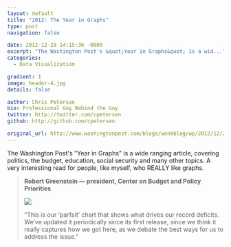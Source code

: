 ```yaml
---
layout: default
title: "2012: The Year in Graphs"
type: post
navigation: false

date: 2012-12-28 14:15:36 -0800
excerpt: "The Washington Post's &quot;Year in Graphs&quot; is a wid..."
categories:
  - Data Visualization

gradient: 1
image: header-4.jpg
details: false

author: Chris Petersen
bio: Professional Guy Behind the Guy
twitter: http://twitter.com/cpetersen
github: http://github.com/cpetersen

original_url: http://www.washingtonpost.com/blogs/wonkblog/wp/2012/12/27/2012-the-year-in-graphs/
---
```



The Washington Post's "Year in Graphs" is a wide ranging article, covering politics, the budget, education, social security and many other topics. A very interesting read for people, like myself, who REALLY like graphs.

 > 
 > 
 >  __Robert Greenstein — president, Center on Budget and Policy Priorities__ 
 > 
 >  [![](/attachments/3eba1c359ba1d64c52711bd23a52f911/image.png)](http://www.washingtonpost.com/blogs/wonkblog/files/2012/12/1.1.jpg) 
 > 
 > “This is our ‘parfait’ chart that shows what drives our record deficits. We’ve updated it periodically since its first release, since we think it really captures how we got here, as we debate the best ways for us to address the issue.”
 > 
 > 
